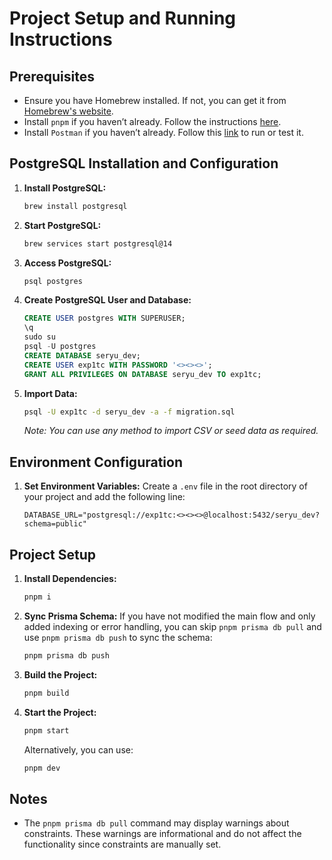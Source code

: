 # Project Setup and Running Instructions

## Prerequisites

- Ensure you have Homebrew installed. If not, you can get it from [Homebrew's website](https://brew.sh/).
- Install `pnpm` if you haven’t already. Follow the instructions [here](https://pnpm.io/installation).
- Install `Postman` if you haven’t already. Follow this [link](https://www.postman.com/workaholicteam/workspace/madeonearthbyhumans/collection/30072772-cd3cc121-15c3-4c2a-940a-79ce787ba1a9?action=share&creator=30072772) to run or test it.

## PostgreSQL Installation and Configuration

1. **Install PostgreSQL:**
   ```bash
   brew install postgresql
   ```

2. **Start PostgreSQL:**
   ```bash
   brew services start postgresql@14
   ```

3. **Access PostgreSQL:**
   ```bash
   psql postgres
   ```

4. **Create PostgreSQL User and Database:**
   ```sql
   CREATE USER postgres WITH SUPERUSER;
   \q
   sudo su
   psql -U postgres
   CREATE DATABASE seryu_dev;
   CREATE USER exp1tc WITH PASSWORD '<><><>';
   GRANT ALL PRIVILEGES ON DATABASE seryu_dev TO exp1tc;
   ```

5. **Import Data:**
   ```bash
   psql -U exp1tc -d seryu_dev -a -f migration.sql
   ```
   *Note: You can use any method to import CSV or seed data as required.*

## Environment Configuration

1. **Set Environment Variables:**
   Create a `.env` file in the root directory of your project and add the following line:
   ```env
   DATABASE_URL="postgresql://exp1tc:<><><>@localhost:5432/seryu_dev?schema=public"
   ```

## Project Setup

1. **Install Dependencies:**
   ```bash
   pnpm i
   ```

2. **Sync Prisma Schema:**
   If you have not modified the main flow and only added indexing or error handling, you can skip `pnpm prisma db pull` and use `pnpm prisma db push` to sync the schema:
   ```bash
   pnpm prisma db push
   ```

3. **Build the Project:**
   ```bash
   pnpm build
   ```

4. **Start the Project:**
   ```bash
   pnpm start
   ```
   Alternatively, you can use:
   ```bash
   pnpm dev
   ```

## Notes

- The `pnpm prisma db pull` command may display warnings about constraints. These warnings are informational and do not affect the functionality since constraints are manually set.
